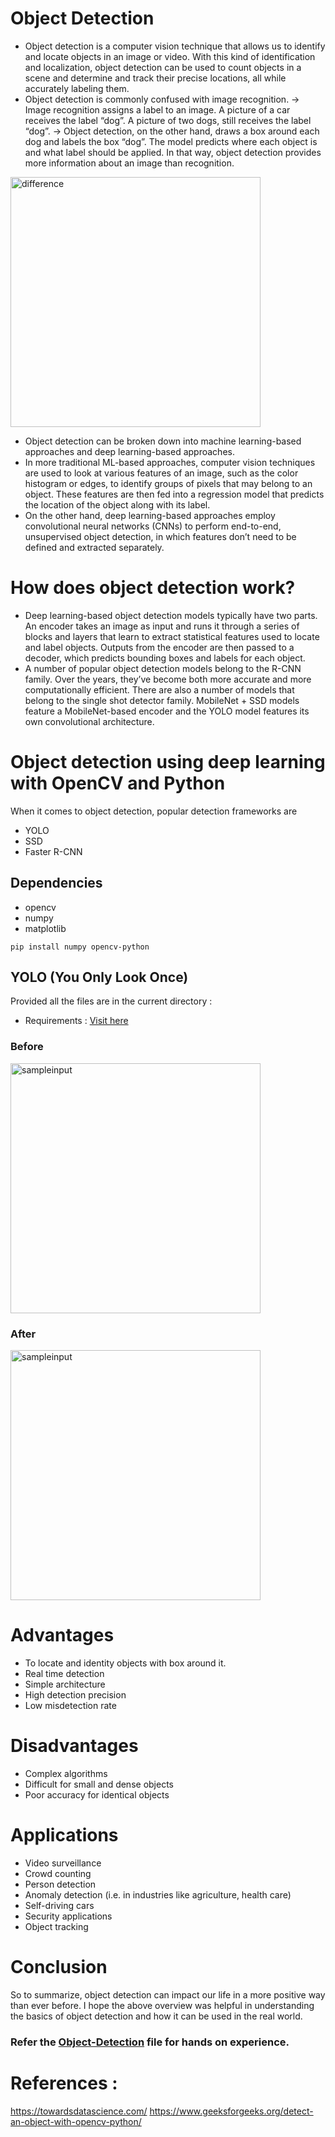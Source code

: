 # Object Detection

* Object detection is a computer vision technique that allows us to identify and locate objects in an image or video. With this kind of identification and localization, object detection can be used to count objects in a scene and determine and track their precise locations, all while accurately labeling them.
* Object detection is commonly confused with image recognition.
-> Image recognition assigns a label to an image. A picture of a car receives the label “dog”. A picture of two dogs, still receives the label “dog”. 
-> Object detection, on the other hand, draws a box around each dog and labels the box “dog”. The model predicts where each object is and what label should be applied. In that way, object detection provides more information about an image than recognition.

<img src="https://github.com/HastiSutaria/winter-of-contributing/blob/Datascience_With_Python/Datascience_With_Python/Computer%20Vision/Projects/Object%20Detection/Images/ssd1Article.jpg" align = "center" alt="difference" width="400"/>


* Object detection can be broken down into machine learning-based approaches and deep learning-based approaches.
* In more traditional ML-based approaches, computer vision techniques are used to look at various features of an image, such as the color histogram or edges, to identify groups of pixels that may belong to an object. These features are then fed into a regression model that predicts the location of the object along with its label.
* On the other hand, deep learning-based approaches employ convolutional neural networks (CNNs) to perform end-to-end, unsupervised object detection, in which features don’t need to be defined and extracted separately.

# How does object detection work?
* Deep learning-based object detection models typically have two parts. An encoder takes an image as input and runs it through a series of blocks and layers that learn to extract statistical features used to locate and label objects. Outputs from the encoder are then passed to a decoder, which predicts bounding boxes and labels for each object.
* A number of popular object detection models belong to the R-CNN family. Over the years, they’ve become both more accurate and more computationally efficient. There are also a number of models that belong to the single shot detector family. MobileNet + SSD models feature a MobileNet-based encoder and the YOLO model features its own convolutional architecture.

# Object detection using deep learning with OpenCV and Python

When it comes to object detection, popular detection frameworks are
 * YOLO
 * SSD
 * Faster R-CNN
 
 ## Dependencies
  * opencv
  * numpy
  * matplotlib
  
`pip install numpy opencv-python`

 ## YOLO (You Only Look Once)
 
 Provided all the files are in the current directory : 
 * Requirements : [Visit here](https://github.com/HastiSutaria/winter-of-contributing/tree/Datascience_With_Python/Datascience_With_Python/Computer%20Vision/Projects/Object%20Detection/Requirements)

### Before
<img src="https://github.com/HastiSutaria/winter-of-contributing/blob/Datascience_With_Python/Datascience_With_Python/Computer%20Vision/Projects/Object%20Detection/Images/sample.jpg" align = "center" alt="sampleinput" width="400"/>

### After
<img src="https://github.com/HastiSutaria/winter-of-contributing/blob/Datascience_With_Python/Datascience_With_Python/Computer%20Vision/Projects/Object%20Detection/Images/Screenshot%202021-10-29%2015.21.44.png" align = "center" alt="sampleinput" width="400"/>

# Advantages
* To locate and identity objects with box around it.
* Real time detection
* Simple architecture
* High detection precision
* Low misdetection rate

# Disadvantages
* Complex algorithms
* Difficult for small and dense objects
* Poor accuracy for identical objects

# Applications
* Video surveillance
* Crowd counting 
* Person detection
* Anomaly detection (i.e. in industries like agriculture, health care)
* Self-driving cars
* Security applications
* Object tracking

# Conclusion
So to summarize, object detection can impact our life in a more positive way than ever before. I hope the above overview was helpful in understanding the basics of object detection and how it can be used in the real world. 

### Refer the [Object-Detection](https://github.com/HastiSutaria/winter-of-contributing/blob/Datascience_With_Python/Datascience_With_Python/Computer%20Vision/Projects/Object%20Detection/obj_detection.ipynb) file for hands on experience. 

# References :
https://towardsdatascience.com/
https://www.geeksforgeeks.org/detect-an-object-with-opencv-python/

